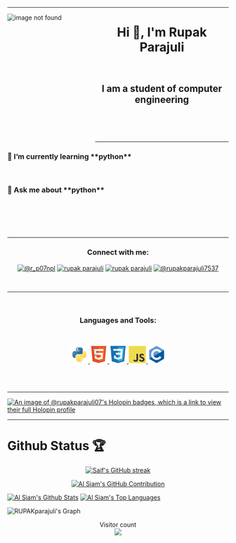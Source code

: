 <!DOCTYPE html>
<html lang="en">
<head>
    <meta charset="UTF-8">
    <meta http-equiv="X-UA-Compatible" content="IE=edge">
    <meta name="viewport" content="width=device-width, initial-scale=1.0">
    
</head>
<body>


<br>
<br>
<hr>
<img src="https://github.com/RUPAKparajuli07/RUPAKparajuli07/blob/main/assets/110843279/b51d7ae4-39a4-4184-ad81-4183d17f0d2e.jpg" alt="image not found" align="left" height="300" width="200">

<center>
  <h1 align="center">Hi 👋, I'm Rupak Parajuli</h1>
  <br>
  <h2 align="center">I am a student of computer engineering</h2><br>
</center>
<br>
<br>
<hr>
<center>
  <h3 align="left">🌱 I’m currently learning **python**</h3>
  <br>
  <h3 align="left">💬 Ask me about **python**</h3>
</center>
<br>
<br>
<br>
<br>
<hr>
<center>
  <h3 align="center">Connect with me:</h3>
  <p align="center">
    <a href="https://twitter.com/@r_p07npl" target="blank"><img align="center" src="https://raw.githubusercontent.com/rahuldkjain/github-profile-readme-generator/master/src/images/icons/Social/twitter.svg" alt="@r_p07npl" height="30" width="40" /></a>
    <a href="https://linkedin.com/in/rupakparajuli" target="blank"><img align="center" src="https://raw.githubusercontent.com/rahuldkjain/github-profile-readme-generator/master/src/images/icons/Social/linked-in-alt.svg" alt="rupak parajuli" height="30" width="40" /></a>
    <a href="https://fb.com/rupakparajuli" target="blank"><img align="center" src="https://raw.githubusercontent.com/rahuldkjain/github-profile-readme-generator/master/src/images/icons/Social/facebook.svg" alt="rupak parajuli" height="30" width="40" /></a>
    <a href="https://www.youtube.com/c/@rupakparajuli7537" target="blank"><img align="center" src="https://raw.githubusercontent.com/rahuldkjain/github-profile-readme-generator/master/src/images/icons/Social/youtube.svg" alt="@rupakparajuli7537" height="30" width="40" /></a>
  </p>
  <br>
</center> 
<hr>
<br>
<h3 align="center">Languages and Tools:</h3>
<br>

<p align="center">  
  <!-- Add your other icons here -->
    <a href="https://www.python.org/" target="_blank" rel="noreferrer">
  <img src="https://raw.githubusercontent.com/devicons/devicon/master/icons/python/python-original.svg" alt="python" width="40" height="40"/>
</a>
<a href="https://www.w3.org/html/" target="_blank" rel="noreferrer">
  <img src="https://raw.githubusercontent.com/devicons/devicon/master/icons/html5/html5-original.svg" alt="HTML5" width="40" height="40"/>
</a>
<a href="https://www.w3.org/Style/CSS/" target="_blank" rel="noreferrer">
  <img src="https://raw.githubusercontent.com/devicons/devicon/master/icons/css3/css3-original.svg" alt="CSS3" width="40" height="40"/>
</a>
<a href="https://developer.mozilla.org/en-US/docs/Web/JavaScript" target="_blank" rel="noreferrer">
  <img src="https://raw.githubusercontent.com/devicons/devicon/master/icons/javascript/javascript-original.svg" alt="JavaScript" width="40" height="40"/>
</a>
<a href="https://en.wikipedia.org/wiki/C_(programming_language)" target="_blank" rel="noreferrer">
  <img src="https://raw.githubusercontent.com/devicons/devicon/master/icons/c/c-original.svg" alt="C" width="40" height="40"/>
</a>





  <!-- Add other language icons as needed -->
</p>

<br>
<br>
<hr>

[![An image of @rupakparajuli07's Holopin badges, which is a link to view their full Holopin profile](https://holopin.me/rupakparajuli07)](https://holopin.io/@rupakparajuli07)
<hr>

<h1>Github Status 🏆</h1>


<p align="center">
  <a href="https://github.com/RUPAKparajuli07">
    <img src="https://github-readme-streak-stats.herokuapp.com/?user=RUPAKparajuli07&theme=radical&border=7F3FBF&background=0D1117" alt="Saif's GitHub streak"/>
  </a>
</p>

<p align="center">
  <a href="https://github.com/RUPAKparajuli07">
    <img src="https://github-profile-summary-cards.vercel.app/api/cards/profile-details?username=RUPAKparajuli07&theme=radical" alt="Al Siam's GitHub Contribution"/>
  </a>
</p>

<a> 
    <a href="https://github.com/RUPAKparajuli07"><img alt="Al Siam's Github Stats" src="https://denvercoder1-github-readme-stats.vercel.app/api?username=RUPAKparajuli07&show_icons=true&count_private=true&theme=react&border_color=7F3FBF&bg_color=0D1117&title_color=F85D7F&icon_color=F8D866" height="192px" width="49.5%"/></a>
  <a href="https://github.com/RUPAKparajuli07"><img alt="Al Siam's Top Languages" src="https://denvercoder1-github-readme-stats.vercel.app/api/top-langs/?username=RUPAKparajuli07&langs_count=8&layout=compact&theme=react&border_color=7F3FBF&bg_color=0D1117&title_color=F85D7F&icon_color=F8D866" height="192px" width="49.5%"/></a>
  <br/>
</a>


![RUPAKparajuli's Graph](https://github-readme-activity-graph.vercel.app/graph?username=RUPAKparajuli07&custom_title=RUPAKparajuli's%20GitHub%20Activity%20Graph&bg_color=0D1117&color=7F3FBF&line=7F3FBF&point=7F3FBF&area_color=FFFFFF&title_color=FFFFFF&area=true)



<p align="center"> 
  Visitor count<br>
  <img src="https://profile-counter.glitch.me/RUPAKparajuli07/count.svg" />
</p>

